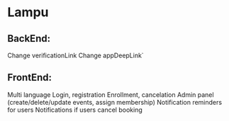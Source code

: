 # Lampu

## BackEnd:
Change verificationLink
Change appDeepLink`

## FrontEnd:
Multi language
Login, registration
Enrollment, cancelation
Admin panel (create/delete/update events, assign membership)
Notification reminders for users
Notifications if users cancel booking